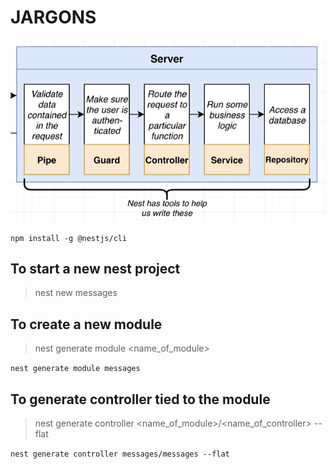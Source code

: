 # JARGONS

<p align="center">
<img src="https://github.com/karankumarshreds/NestMessagesApp/blob/master/img/jargons.PNG"/>
</p>

`npm install -g @nestjs/cli`

## To start a new nest project

> nest new messages

## To create a new module

> nest generate module <name_of_module>

`nest generate module messages`

## To generate controller tied to the module

> nest generate controller <name_of_module>/<name_of_controller> --flat

`nest generate controller messages/messages --flat`
